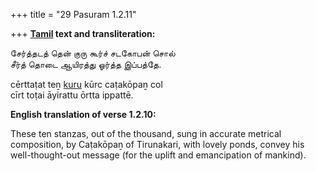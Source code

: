 +++
title = "29 Pasuram 1.2.11"

+++
**[Tamil](/definition/tamil#history "show Tamil definitions") text and transliteration:**

சேர்த்தடத் தென் குரு கூர்ச் சடகோபன் சொல்  
சீர்த் தொடை ஆயிரத்து ஓர்த்த இப்பத்தே.

cērttaṭat teṉ [kuru](/definition/kuru#vaishnavism "show kuru definitions") kūrc caṭakōpaṉ col  
cīrt toṭai āyirattu ōrtta ippattē.

**English translation of verse 1.2.10:**

These ten stanzas, out of the thousand, sung in accurate metrical composition, by Caṭakōpaṉ of Tirunakari, with lovely ponds, convey his well-thought-out message (for the uplift and emancipation of mankind).


